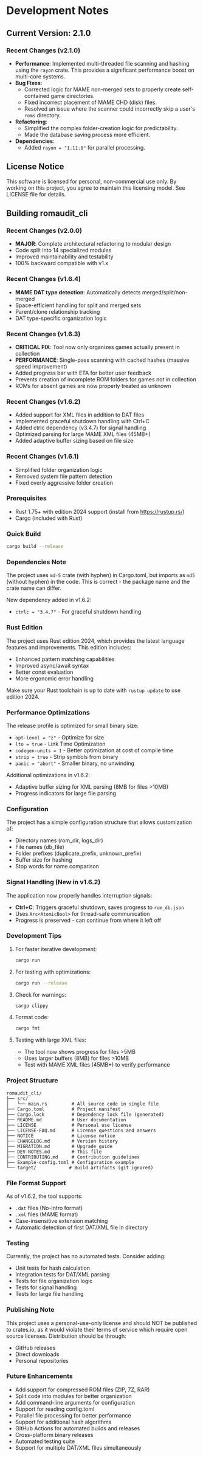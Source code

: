 # Development Notes

## Current Version: 2.1.0

### Recent Changes (v2.1.0)
- **Performance**: Implemented multi-threaded file scanning and hashing using the `rayon` crate. This provides a significant performance boost on multi-core systems.
- **Bug Fixes**:
    - Corrected logic for MAME non-merged sets to properly create self-contained game directories.
    - Fixed incorrect placement of MAME CHD (disk) files.
    - Resolved an issue where the scanner could incorrectly skip a user's `roms` directory.
- **Refactoring**:
    - Simplified the complex folder-creation logic for predictability.
    - Made the database saving process more efficient.
- **Dependencies**:
    - Added `rayon = "1.11.0"` for parallel processing.

## License Notice

This software is licensed for personal, non-commercial use only. By working on this project, you agree to maintain this licensing model. See LICENSE file for details.

## Building romaudit_cli

### Recent Changes (v2.0.0)
- **MAJOR**: Complete architectural refactoring to modular design
- Code split into 14 specialized modules
- Improved maintainability and testability
- 100% backward compatible with v1.x

### Recent Changes (v1.6.4)
- **MAME DAT type detection**: Automatically detects merged/split/non-merged
- Space-efficient handling for split and merged sets
- Parent/clone relationship tracking
- DAT type-specific organization logic

### Recent Changes (v1.6.3)
- **CRITICAL FIX**: Tool now only organizes games actually present in collection
- **PERFORMANCE**: Single-pass scanning with cached hashes (massive speed improvement)
- Added progress bar with ETA for better user feedback
- Prevents creation of incomplete ROM folders for games not in collection
- ROMs for absent games are now properly treated as unknown

### Recent Changes (v1.6.2)
- Added support for XML files in addition to DAT files
- Implemented graceful shutdown handling with Ctrl+C
- Added ctrlc dependency (v3.4.7) for signal handling  
- Optimized parsing for large MAME XML files (45MB+)
- Added adaptive buffer sizing based on file size

### Recent Changes (v1.6.1)
- Simplified folder organization logic
- Removed system file pattern detection
- Fixed overly aggressive folder creation

### Prerequisites
- Rust 1.75+ with edition 2024 support (install from https://rustup.rs/)
- Cargo (included with Rust)

### Quick Build
```bash
cargo build --release
```

### Dependencies Note

The project uses `md-5` crate (with hyphen) in Cargo.toml, but imports as `md5` (without hyphen) in the code. This is correct - the package name and the crate name can differ.

New dependency added in v1.6.2:
- `ctrlc = "3.4.7"` - For graceful shutdown handling

### Rust Edition

The project uses Rust edition 2024, which provides the latest language features and improvements. This edition includes:
- Enhanced pattern matching capabilities
- Improved async/await syntax
- Better const evaluation
- More ergonomic error handling

Make sure your Rust toolchain is up to date with `rustup update` to use edition 2024.

### Performance Optimizations

The release profile is optimized for small binary size:
- `opt-level = "z"` - Optimize for size
- `lto = true` - Link Time Optimization
- `codegen-units = 1` - Better optimization at cost of compile time
- `strip = true` - Strip symbols from binary
- `panic = "abort"` - Smaller binary, no unwinding

Additional optimizations in v1.6.2:
- Adaptive buffer sizing for XML parsing (8MB for files >10MB)
- Progress indicators for large file parsing

### Configuration

The project has a simple configuration structure that allows customization of:
- Directory names (rom_dir, logs_dir)
- File names (db_file)
- Folder prefixes (duplicate_prefix, unknown_prefix)
- Buffer size for hashing
- Stop words for name comparison

### Signal Handling (New in v1.6.2)

The application now properly handles interruption signals:
- **Ctrl+C**: Triggers graceful shutdown, saves progress to `rom_db.json`
- Uses `Arc<AtomicBool>` for thread-safe communication
- Progress is preserved - can continue from where it left off

### Development Tips

1. For faster iterative development:
   ```bash
   cargo run
   ```

2. For testing with optimizations:
   ```bash
   cargo run --release
   ```

3. Check for warnings:
   ```bash
   cargo clippy
   ```

4. Format code:
   ```bash
   cargo fmt
   ```

5. Testing with large XML files:
   - The tool now shows progress for files >5MB
   - Uses larger buffers (8MB) for files >10MB
   - Test with MAME XML files (45MB+) to verify performance

### Project Structure

```
romaudit_cli/
├── src/
│   └── main.rs         # All source code in single file
├── Cargo.toml          # Project manifest
├── Cargo.lock          # Dependency lock file (generated)
├── README.md           # User documentation
├── LICENSE             # Personal use license
├── LICENSE-FAQ.md      # License questions and answers
├── NOTICE              # License notice
├── CHANGELOG.md        # Version history
├── MIGRATION.md        # Upgrade guide
├── DEV-NOTES.md        # This file
├── CONTRIBUTING.md     # Contribution guidelines
├── Example-config.toml # Configuration example
└── target/            # Build artifacts (git ignored)
```

### File Format Support

As of v1.6.2, the tool supports:
- `.dat` files (No-Intro format)
- `.xml` files (MAME format)
- Case-insensitive extension matching
- Automatic detection of first DAT/XML file in directory

### Testing

Currently, the project has no automated tests. Consider adding:
- Unit tests for hash calculation
- Integration tests for DAT/XML parsing
- Tests for file organization logic
- Tests for signal handling
- Tests for large file handling

### Publishing Note

This project uses a personal-use-only license and should NOT be published to crates.io, as it would violate their terms of service which require open source licenses. Distribution should be through:
- GitHub releases
- Direct downloads
- Personal repositories

### Future Enhancements

- Add support for compressed ROM files (ZIP, 7Z, RAR)
- Split code into modules for better organization
- Add command-line arguments for configuration
- Support for reading config.toml
- Parallel file processing for better performance
- Support for additional hash algorithms
- GitHub Actions for automated builds and releases
- Cross-platform binary releases
- Automated testing suite
- Support for multiple DAT/XML files simultaneously